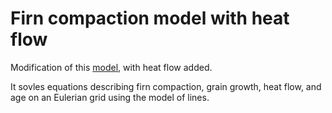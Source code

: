 # Firn compaction model with heat flow

Modification of this [model](https://github.com/ldeo-glaciology/firn_accumulation_model), with heat flow added. 

It sovles equations describing firn compaction, grain growth, heat flow, and age on an Eulerian grid using the model of lines. 
